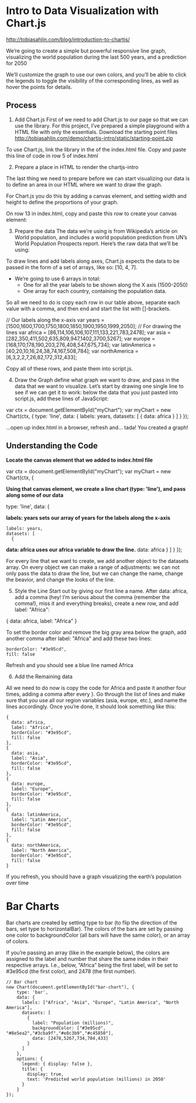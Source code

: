 
# Intro to Data Visualization with Chart.js
http://tobiasahlin.com/blog/introduction-to-chartjs/

We’re going to create a simple but powerful responsive line graph, visualizing the world population during the last 500 years, and a prediction for 2050

We’ll customize the graph to use our own colors, and you’ll be able to click the legends to toggle the visibility of the corresponding lines, as well as hover the points for details.

## Process

1. Add Chart.js
First of we need to add Chart.js to our page so that we can use the library. For this project, I’ve prepared a simple playground with a HTML file with only the essentials. Download the starting point files
http://tobiasahlin.com/demo/chartjs-intro/static/starting-point.zip

To use Chart.js, link the library in the <head> of the index.html file. Copy and paste this line of code in row 5 of index.html
<script src="https://cdnjs.cloudflare.com/ajax/libs/Chart.js/2.5.0/Chart.min.js"></script>

2. Prepare a place in HTML to render the chartjs-intro

The last thing we need to prepare before we can start visualizing our data is to define an area in our HTML where we want to draw the graph.

For Chart.js you do this by adding a canvas element, and setting width and height to define the proportions of your graph.

On row 13 in index.html, copy and paste this row to create your canvas element:
<canvas id="myChart" width="1600" height="900"></canvas>

3. Prepare the data
The data we’re using is from Wikipedia’s article on World population, and includes a world population prediction from UN’s World Population Prospects report. Here’s the raw data that we’ll be using:

To draw lines and add labels along axes, Chart.js expects the data to be passed in the form of a set of arrays, like so: [10, 4, 7].

* We’re going to use 6 arrays in total:
    * One for all the year labels to be shown along the X axis (1500-2050)
    * One array for each country, containing the population data.

So all we need to do is copy each row in our table above, separate each value with a comma, and then end and start the list with []-brackets.

// Our labels along the x-axis
var years = [1500,1600,1700,1750,1800,1850,1900,1950,1999,2050];
// For drawing the lines
var africa = [86,114,106,106,107,111,133,221,783,2478];
var asia = [282,350,411,502,635,809,947,1402,3700,5267];
var europe = [168,170,178,190,203,276,408,547,675,734];
var latinAmerica = [40,20,10,16,24,38,74,167,508,784];
var northAmerica = [6,3,2,2,7,26,82,172,312,433];

Copy all of these rows, and paste them into script.js.

4. Draw the Graph
define what graph we want to draw, and pass in the data that we want to visualize. Let’s start by drawing one single line to see if we can get it to work: below the data that you just pasted into script.js, add these lines of JavaScript:

var ctx = document.getElementById("myChart");
var myChart = new Chart(ctx, {
  type: 'line',
  data: {
    labels: years,
    datasets: [
      {
        data: africa
      }
    ]
  }
});

…open up index.html in a browser, refresh and… tada! You created a graph!

## Understanding the Code
**Locate the canvas element that we added to index.html file**

var ctx = document.getElementById("myChart");
var myChart = new Chart(ctx, {

**Using that canvas element, we create a line chart (type: 'line'), and pass along some of our data**

  type: 'line',
  data: {

**labels: years sets our array of years for the labels along the x-axis**

    labels: years,
    datasets: [
      {
**data: africa uses our africa variable to draw the line.**
        data: africa
      }
    ]
  }
});


For every line that we want to create, we add another object to the datasets array. On every object we can make a range of adjustments: we can not only pass the data to draw the line, but we can change the name, change the beavior, and change the looks of the line.

5. Style the Line
Start out by giving our first line a name. After data: africa, add a comma (hey! I’m serious about the comma (remember the comma!), miss it and everything breaks), create a new row, and add label: "Africa":

  {
    data: africa,
    label: "Africa"
  }

  To set the border color and remove the big gray area below the graph, add another comma after label: "Africa" and add these two lines:

    borderColor: "#3e95cd",
    fill: false

Refresh and you should see a blue line named Africa

6. Add the Remaining data

All we need to do now is copy the code for Africa and paste it another four times, adding a comma after every }. Go through the list of lines and make sure that you use all our region variables (asia, europe, etc.), and name the lines accordingly. Once you’re done, it should look something like this:

    {
      data: africa,
      label: "Africa",
      borderColor: "#3e95cd",
      fill: false
    },
    {
      data: asia,
      label: "Asia",
      borderColor: "#3e95cd",
      fill: false
    },
    {
      data: europe,
      label: "Europe",
      borderColor: "#3e95cd",
      fill: false
    },
    {
      data: latinAmerica,
      label: "Latin America",
      borderColor: "#3e95cd",
      fill: false
    },
    {
      data: northAmerica,
      label: "North America",
      borderColor: "#3e95cd",
      fill: false
    }

If you refresh, you should have a graph visualizing the earth’s population over time

# Bar Charts

Bar charts are created by setting type to bar (to flip the direction of the bars, set type to horizontalBar). The colors of the bars are set by passing one color to backgroundColor (all bars will have the same color), or an array of colors.

If you’re passing an array (like in the example below), the colors are assigned to the label and number that share the same index in their respective arrays. I.e., below, “Africa” being the first label, will be set to #3e95cd (the first color), and 2478 (the first number).

    // Bar chart
    new Chart(document.getElementById("bar-chart"), {
        type: 'bar',
        data: {
          labels: ["Africa", "Asia", "Europe", "Latin America", "North America"],
          datasets: [
            {
              label: "Population (millions)",
              backgroundColor: ["#3e95cd", "#8e5ea2","#3cba9f","#e8c3b9","#c45850"],
              data: [2478,5267,734,784,433]
            }
          ]
        },
        options: {
          legend: { display: false },
          title: {
            display: true,
            text: 'Predicted world population (millions) in 2050'
          }
        }
    });
